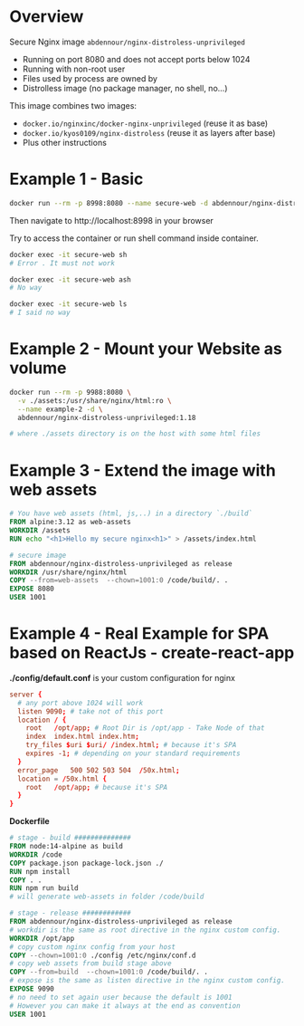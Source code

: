 # Overview

Secure Nginx image `abdennour/nginx-distroless-unprivileged`

- Running on port 8080 and does not accept ports below 1024
- Running with non-root user
- Files used by process are owned by
- Distrolless image (no package manager, no shell, no...)

This image combines two images: 

- `docker.io/nginxinc/docker-nginx-unprivileged` (reuse it as base)
- `docker.io/kyos0109/nginx-distroless` (reuse it as layers after base)
- Plus other instructions


# Example 1 - Basic

```sh
docker run --rm -p 8998:8080 --name secure-web -d abdennour/nginx-distroless-unprivileged

```
Then navigate to http://localhost:8998 in your browser

Try to access the container or run shell command inside container.

```sh
docker exec -it secure-web sh
# Error . It must not work

docker exec -it secure-web ash
# No way

docker exec -it secure-web ls
# I said no way
```

# Example 2 - Mount your Website as volume

```sh
docker run --rm -p 9988:8080 \
  -v ./assets:/usr/share/nginx/html:ro \
  --name example-2 -d \
  abdennour/nginx-distroless-unprivileged:1.18

# where ./assets directory is on the host with some html files
```

# Example 3 - Extend the image with web assets

```Dockerfile
# You have web assets (html, js,..) in a directory `./build`
FROM alpine:3.12 as web-assets
WORKDIR /assets
RUN echo "<h1>Hello my secure nginx<h1>" > /assets/index.html

# secure image
FROM abdennour/nginx-distroless-unprivileged as release
WORKDIR /usr/share/nginx/html
COPY --from=web-assets  --chown=1001:0 /code/build/. .
EXPOSE 8080
USER 1001

```

# Example 4 - Real Example for SPA based on ReactJs - create-react-app

**./config/default.conf** is your custom configuration for nginx

```conf
server {
  # any port above 1024 will work
  listen 9090; # take not of this port
  location / {
    root   /opt/app; # Root Dir is /opt/app - Take Node of that
    index  index.html index.htm;
    try_files $uri $uri/ /index.html; # because it's SPA
    expires -1; # depending on your standard requirements
  }
  error_page   500 502 503 504  /50x.html;
  location = /50x.html {
    root   /opt/app; # because it's SPA
  }
}

```

**Dockerfile**

```Dockerfile
# stage - build ##############
FROM node:14-alpine as build
WORKDIR /code
COPY package.json package-lock.json ./
RUN npm install
COPY . .
RUN npm run build
# will generate web-assets in folder /code/build

# stage - release ############
FROM abdennour/nginx-distroless-unprivileged as release
# workdir is the same as root directive in the nginx custom config.
WORKDIR /opt/app
# copy custom nginx config from your host
COPY --chown=1001:0 ./config /etc/nginx/conf.d
# copy web assets from build stage above
COPY --from=build  --chown=1001:0 /code/build/. .
# expose is the same as listen directive in the nginx custom config.
EXPOSE 9090
# no need to set again user because the default is 1001
# However you can make it always at the end as convention
USER 1001
```


